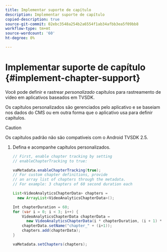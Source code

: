 ```yaml
---
title: Implementar suporte de capítulo
description: Implementar suporte de capítulo
copied-description: true
source-git-commit: 02ebc3548a254b2a6554f1ab34afbb3ea5f09bb8
workflow-type: tm+mt
source-wordcount: '60'
ht-degree: 0%

---
```


# Implementar suporte de capítulo {#implement-chapter-support}

Você pode definir e rastrear *personalizado* capítulos para rastreamento de vídeo em aplicativos baseados em TVSDK.

Os capítulos personalizados são gerenciados pelo aplicativo e se baseiam nos dados do CMS ou em outra forma que o aplicativo usa para definir capítulos.

>[!CAUTION]
>
>Os capítulos padrão não são compatíveis com o Android TVSDK 2.5.

1. Defina e acompanhe capítulos personalizados.

   ```java
   // First, enable chapter tracking by setting   
   // enableChapterTracking to true: 
   
   vaMetadata.enableChapterTracking(true); 
   // For custom chapter definitions, provide  
   // an array list of chapters through the metadata. 
   // For example: 3 chapters of 60 second duration each 
   
   List<VideoAnalyticsChapterData> chapters =  
     new ArrayList<VideoAnalyticsChapterData>(); 
   
   Int chapterDuration = 60; 
   for (var i = 0; i < 3; i++) { 
       VideoAnalyticsChapterData chapterData =  
         new VideoAnalyticsChapterData(i * chapterDuration, (i + 1) * chapterDuration);  
       chapterData.setName("chapter_" + (i+1)); 
       chapters.add(chapterData); 
   } 
   
   vaMetadata.setChapters(chapters); 
   ```

